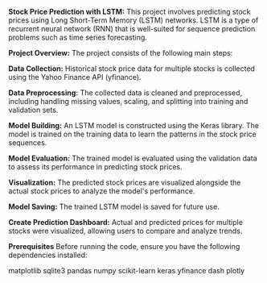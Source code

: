 **Stock Price Prediction with LSTM:**
This project involves predicting stock prices using Long Short-Term Memory (LSTM) networks. LSTM is a type of recurrent neural network (RNN) that is well-suited for sequence prediction problems such as time series forecasting.

**Project Overview:**
The project consists of the following main steps:

**Data Collection:** Historical stock price data for multiple stocks is collected using the Yahoo Finance API (yfinance).

**Data Preprocessing:** The collected data is cleaned and preprocessed, including handling missing values, scaling, and splitting into training and validation sets.

**Model Building:** An LSTM model is constructed using the Keras library. The model is trained on the training data to learn the patterns in the stock price sequences.

**Model Evaluation:** The trained model is evaluated using the validation data to assess its performance in predicting stock prices.

**Visualization:** The predicted stock prices are visualized alongside the actual stock prices to analyze the model's performance.

**Model Saving:** The trained LSTM model is saved for future use.

**Create Prediction Dashboard:** Actual and predicted prices for multiple stocks were visualized, allowing users to compare and analyze trends.

**Prerequisites**
Before running the code, ensure you have the following dependencies installed:

matplotlib
sqlite3
pandas
numpy
scikit-learn
keras
yfinance
dash
plotly
